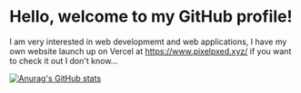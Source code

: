 # Hello, welcome to my GitHub profile!
I am very interested in web developmemt and web applications, I have my own website launch up on Vercel at https://www.pixelpxed.xyz/ if you want
to check it out I don't know...

[![Anurag's GitHub stats](https://github-readme-stats.vercel.app/api?username=pixeledition)](https://github.com/anuraghazra/github-readme-stats)
